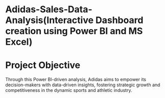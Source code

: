 # Adidas-Sales-Data-Analysis(Interactive Dashboard creation using Power BI and MS Excel)

# Project Objective
Through this Power Bl-driven analysis, Adidas aims to empower its decision-makers with data-driven insights, fostering strategic growth and competitiveness in the dynamic sports and athletic industry.
